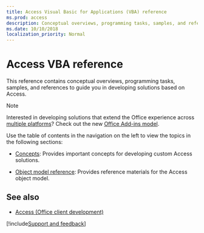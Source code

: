 ```yaml
---
title: Access Visual Basic for Applications (VBA) reference
ms.prod: access
description: Conceptual overviews, programming tasks, samples, and references to guide you in developing solutions based on Access.
ms.date: 10/10/2018
localization_priority: Normal
---
```


# Access VBA reference

This reference contains conceptual overviews, programming tasks, samples, and references to guide you in developing solutions based on Access.

> [!NOTE] 
> Interested in developing solutions that extend the Office experience across [multiple platforms](https://docs.microsoft.com/office/dev/add-ins/overview/office-add-in-availability)? Check out the new [Office Add-ins model](https://docs.microsoft.com/office/dev/add-ins/overview/office-add-ins).

Use the table of contents in the navigation on the left to view the topics in the following sections:
    
- [Concepts](../../access/Concepts/Miscellaneous/concepts-access-vba-reference.md): Provides important concepts for developing custom Access solutions.
    
- [Object model reference](access/object-model.md): Provides reference materials for the Access object model.

## See also

- [Access (Office client development)](https://docs.microsoft.com/office/client-developer/access/access-home)

[!include[Support and feedback](~/includes/feedback-boilerplate.md)]
